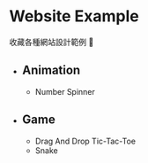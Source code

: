 # Website Example

收藏各種網站設計範例 📖

* ## Animation
    * Number Spinner
* ## Game
    * Drag And Drop Tic-Tac-Toe
    * Snake
